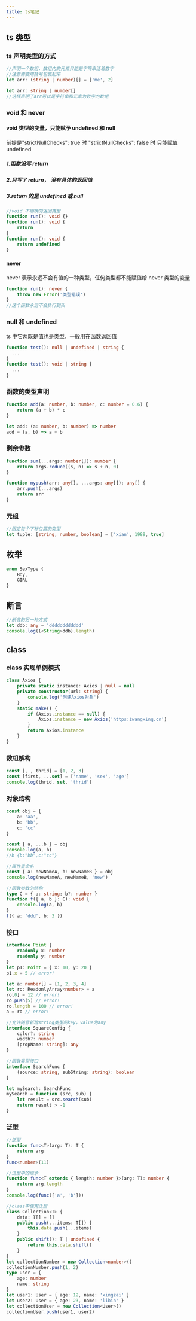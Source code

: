 ```yaml
---
title: ts笔记
---
```


## ts 类型

### ts 声明类型的方式

```ts
//声明一个数组，数组内的元素只能是字符串活着数字
//注意需要用括号包裹起来
let arr: (string | number)[] = ['me', 2]

let arr: string | number[]
//这样声明了arr可以是字符串和元素为数字的数组
```

### void 和 never

#### void 类型的变量，只能赋予 undefined 和 null

前提是"strictNullChecks": true 时
"strictNullChecks": false 时 只能赋值 undefined

##### 1.函数没写 return

##### 2.只写了 return， 没有具体的返回值

##### 3.return 的是 undefined 或 null

```ts
//void 不明确的返回类型
function run(): void {}
function run(): void {
    return
}
function run(): void {
    return undefined
}
```

#### never

never 表示永远不会有值的一种类型，任何类型都不能赋值给 never 类型的变量

```ts
function run(): never {
    throw new Error('类型错误')
}
//这个函数永远不会执行到头
```

### null 和 undefined

ts 中它两既是值也是类型，一般用在函数返回值

```ts
function test(): null | undefined | string {
  ...
}
function test(): void | string {
  ...
}
```

### 函数的类型声明

```ts
function add(a: number, b: number, c: number = 0.6) {
    return (a + b) * c
}

let add: (a: number, b: number) => number
add = (a, b) => a + b
```

### 剩余参数

```ts
function sum(...args: number[]): number {
    return args.reduce((s, n) => s + n, 0)
}

function mypush(arr: any[], ...args: any[]): any[] {
    arr.push(...args)
    return arr
}
```

### 元组

```ts
//限定每个下标位置的类型
let tuple: [string, number, boolean] = ['xian', 1989, true]
```

## 枚举

```ts
enum SexType {
    Boy,
    GIRL
}
```

## 断言

```ts
//断言的另一种方式
let ddb: any = 'dddddddddddd'
console.log((<String>ddb).length)
```

## class

### class 实现单例模式

```ts
class Axios {
    private static instance: Axios | null = null
    private constructor(url: string) {
        console.log('创建Axios对象')
    }
    static make() {
        if (Axios.instance == null) {
            Axios.instance = new Axios('https:iwangxing.cn')
        }
        return Axios.instance
    }
}
```

### 数组解构

```ts
const [, , thrid] = [1, 2, 3]
const [first, ...set] = ['name', 'sex', 'age']
console.log(thrid, set, 'thrid')
```

### 对象结构

```ts
const obj = {
    a: 'aa',
    b: 'bb',
    c: 'cc'
}

const { a, ...b } = obj
console.log(a, b)
//b {b:"bb",c:"cc"}

//属性重命名
const { a: newNameA, b: newNameB } = obj
console.log(newNameA, newNameB, 'new')

//函数参数的结构
type C = { a: string; b?: number }
function f({ a, b }: C): void {
    console.log(a, b)
}
f({ a: 'ddd', b: 3 })
```

### 接口

```ts
interface Point {
    readonly x: number
    readonly y: number
}
let p1: Point = { x: 10, y: 20 }
p1.x = 5 // error!
```

```ts
let a: number[] = [1, 2, 3, 4]
let ro: ReadonlyArray<number> = a
ro[0] = 12 // error!
ro.push(5) // error!
ro.length = 100 // error!
a = ro // error!
```

```ts
//允许随意新增string类型的key，value为any
interface SquareConfig {
    color?: string
    width?: number
    [propName: string]: any
}
```

```ts
//函数类型接口
interface SearchFunc {
    (source: string, subString: string): boolean
}

let mySearch: SearchFunc
mySearch = function (src, sub) {
    let result = src.search(sub)
    return result > -1
}
```

### 泛型

```ts
//泛型
function func<T>(arg: T): T {
    return arg
}
func<number>(11)
```

```ts
//泛型中的继承
function func<T extends { length: number }>(arg: T): number {
    return arg.length
}
console.log(func(['a', 'b']))
```

```ts
//class中使用泛型
class Collection<T> {
    data: T[] = []
    public push(...items: T[]) {
        this.data.push(...items)
    }
    public shift(): T | undefined {
        return this.data.shift()
    }
}
let collectionNumber = new Collection<number>()
collectionNumber.push(1, 2)
type User = {
    age: number
    name: string
}
let user1: User = { age: 12, name: 'xingzai' }
let user2: User = { age: 23, name: 'libin' }
let collectionUser = new Collection<User>()
collectionUser.push(user1, user2)
```

